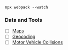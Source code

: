 
`npx webpack --watch`

### Data and Tools
- [ ] [Maps](https://leafletjs.com/)
- [ ] [Geocoding](https://smeijer.github.io/leaflet-geosearch/)
- [ ] [Motor Vehicle Collisions](https://data.cityofnewyork.us/Public-Safety/Motor-Vehicle-Collisions-Crashes/h9gi-nx95/about_data)